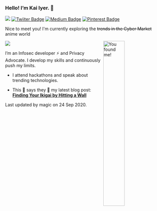 ### Hello! I’m Kai Iyer. 👋

 ![](https://visitor-badge.laobi.icu/badge?page_id=kaiiyer.visitor-badge)	[![Twiiter Badge](https://img.shields.io/badge/@kaiiyer-blueviolet?style=flat-square&labelColor=1ca0f1&logo=twitter&logoColor=white&link=https://twitter.com/kaiiyer)](https://twitter.com/kaiiyer)	[![Medium Badge](https://img.shields.io/badge/@kaiiyer-black?style=flat-square&labelColor=00000&logo=medium&logoColor=white&link=https://medium.com/@kaiiyer)](https://medium.com/@kaiiyer)	[![Pinterest Badge](https://img.shields.io/badge/@kai_iyer-darkred?style=flat-square&labelColor=red&logo=Pinterest&logoColor=white&link=https://www.pinterest.com/kai_iyer/)](https://www.pinterest.com/kai_iyer/) 

Nice to meet you! I'm currently exploring the ~~trends in the Cyber Market~~ anime world


 ![](https://github-readme-stats.vercel.app/api?username=kaiiyer&count_private=true&theme=dark&show_icons=true) <img src='https://media.giphy.com/media/dlMIwDQAxXn1K/giphy.gif' alt='You found me!' width='37%' align='right'/> 

 I’m an Infosec developer :zap: and Privacy Advocate. I develop my skills and continuously push my limits.

 - I attend hackathons and speak about trending technologies.

 - This 🦊 says they 🤷 my latest blog post: **[Finding Your Ikigai by Hitting a Wall](https://blog.kaiiyer.ninja/Finding-your-Ikigai-by-hitting-a-wall.html)**

Last updated by magic on 24 Sep 2020.

